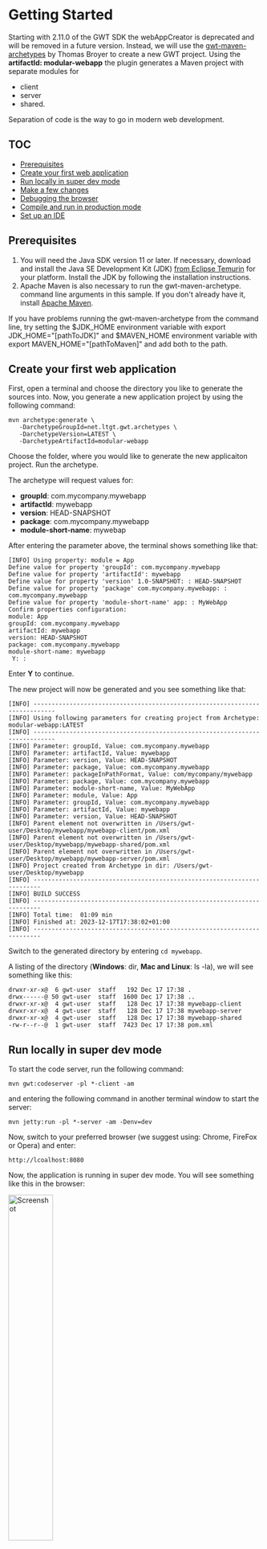 Getting Started
===

Starting with 2.11.0 of the GWT SDK the webAppCreator is deprecated and will be removed in a future version. Instead, 
we will use the [gwt-maven-archetypes](https://github.com/tbroyer/gwt-maven-archetypes) by Thomas Broyer to create a new
GWT project. Using the **artifactId: modular-webapp** the plugin generates a Maven project with separate modules for

* client
* server
* shared.

Separation of code is the way to go in modern web development. 

## TOC

*  [Prerequisites](#prereqs)
*  [Create your first web application](#create)
*  [Run locally in super dev mode](#run)
*  [Make a few changes](#change)
*  [Debugging the browser](#bebug)
*  [Compile and run in production mode](#compile)
*  [Set up an IDE](#setup)

## Prerequisites<a id="prereqs"></a>

1.  You will need the Java SDK version 11 or later. If necessary, download and
    install the Java SE Development Kit (JDK) <a href="https://adoptium.net/de/temurin/releases/" 
    rel="nofollow">from Eclipse Temurin</a> for your platform. Install the JDK by following the 
    installation instructions. 
2.  Apache Maven is also necessary to run the gwt-maven-archetype. command line arguments in this sample. If
    you don't already have it, install <a href="https://maven.apache.org/download.cgi" rel="nofollow">Apache Maven</a>.

If you have problems running the gwt-maven-archetype from the command line, try setting the
$JDK_HOME environment variable with export JDK_HOME="[pathToJDK]" and $MAVEN_HOME environment variable with export MAVEN_HOME="[pathToMaven]"
and add both to the path. 

## Create your first web application<a id="create"></a>

First, open a terminal and choose the directory you like to generate the sources into.
Now, you generate a new application project by using the following command: 

```
mvn archetype:generate \
   -DarchetypeGroupId=net.ltgt.gwt.archetypes \
   -DarchetypeVersion=LATEST \
   -DarchetypeArtifactId=modular-webapp
```

Choose the folder, where you would like to generate the new applicaiton project. Run the archetype. 

The archetype will request values for:

* **groupId**: com.mycompany.mywebapp
* **artifactId**: mywebapp
* **version**: HEAD-SNAPSHOT
* **package**: com.mycompany.mywebapp
* **module-short-name**: mywebap

After entering the parameter above, the terminal shows something like that:

```
[INFO] Using property: module = App
Define value for property 'groupId': com.mycompany.mywebapp
Define value for property 'artifactId': mywebapp
Define value for property 'version' 1.0-SNAPSHOT: : HEAD-SNAPSHOT     
Define value for property 'package' com.mycompany.mywebapp: : com.mycompany.mywebapp
Define value for property 'module-short-name' app: : MyWebApp
Confirm properties configuration:
module: App
groupId: com.mycompany.mywebapp
artifactId: mywebapp
version: HEAD-SNAPSHOT
package: com.mycompany.mywebapp
module-short-name: mywebapp
 Y: :         
```

Enter **Y** to continue.

The new project will now be generated and you see something like that:

```
[INFO] ----------------------------------------------------------------------------
[INFO] Using following parameters for creating project from Archetype: modular-webapp:LATEST
[INFO] ----------------------------------------------------------------------------
[INFO] Parameter: groupId, Value: com.mycompany.mywebapp
[INFO] Parameter: artifactId, Value: mywebapp
[INFO] Parameter: version, Value: HEAD-SNAPSHOT
[INFO] Parameter: package, Value: com.mycompany.mywebapp
[INFO] Parameter: packageInPathFormat, Value: com/mycompany/mywebapp
[INFO] Parameter: package, Value: com.mycompany.mywebapp
[INFO] Parameter: module-short-name, Value: MyWebApp
[INFO] Parameter: module, Value: App
[INFO] Parameter: groupId, Value: com.mycompany.mywebapp
[INFO] Parameter: artifactId, Value: mywebapp
[INFO] Parameter: version, Value: HEAD-SNAPSHOT
[INFO] Parent element not overwritten in /Users/gwt-user/Desktop/mywebapp/mywebapp-client/pom.xml
[INFO] Parent element not overwritten in /Users/gwt-user/Desktop/mywebapp/mywebapp-shared/pom.xml
[INFO] Parent element not overwritten in /Users/gwt-user/Desktop/mywebapp/mywebapp-server/pom.xml
[INFO] Project created from Archetype in dir: /Users/gwt-user/Desktop/mywebapp
[INFO] ------------------------------------------------------------------------
[INFO] BUILD SUCCESS
[INFO] ------------------------------------------------------------------------
[INFO] Total time:  01:09 min
[INFO] Finished at: 2023-12-17T17:38:02+01:00
[INFO] ------------------------------------------------------------------------
```

Switch to the generated directory by entering `cd mywebapp`.

A listing of the directory (**Windows**: dir, **Mac and Linux**: ls -la), we will see something like this: 

```
drwxr-xr-x@  6 gwt-user  staff   192 Dec 17 17:38 .
drwx------@ 50 gwt-user  staff  1600 Dec 17 17:38 ..
drwxr-xr-x@  4 gwt-user  staff   128 Dec 17 17:38 mywebapp-client
drwxr-xr-x@  4 gwt-user  staff   128 Dec 17 17:38 mywebapp-server
drwxr-xr-x@  4 gwt-user  staff   128 Dec 17 17:38 mywebapp-shared
-rw-r--r--@  1 gwt-user  staff  7423 Dec 17 17:38 pom.xml
```

## Run locally in super dev mode<a id="run"></a>

To start the code server, run the following command:

```
mvn gwt:codeserver -pl *-client -am
```

and entering the following command in another terminal window to start the server:

```
mvn jetty:run -pl *-server -am -Denv=dev
```

Now, switch to your preferred browser (we suggest using: Chrome, FireFox or Opera) and enter:

```
http://lcoalhost:8080
```

Now, the application is running in super dev mode. You will see something like this in the browser:

<div class="screenshot"><a href="images/mywebapp.png"><img src="images/mywebapp.png" alt="Screenshot" width="42%"/></a></div>

## Make a few changes<a id="change"></a>

Let's change the label of the button. Because this is something on the client side, we need to locate the source code in the client module of the project. 
The source code is located in the `mywebapp-client/src/main/java/com/mycompany/mywebapp` subdirectory. The source code is located in the `App.java` class.

Look inside `App.java`. Line 42 constructs the "Send" button.

```
final Button sendButton = new Button("Send");
```

Change the text from "Send" to "Send to Server".

```
final Button sendButton = new Button("Send to Server");
```

Now, save the file and simply click "Refresh" in your browser to see your change. The button should now say "Send to Server" instead of "Send":

## Debugging the browser<a id="bebug"></a>

In super dev mode, you can easily debug your client code in the browser. While running your application, open the dev tools 
in your browser. Select the `Sources`-tab and press `ctrl-P` (Windows) or `cmd-P` (macOS). A popup opens. Enter `App.java` and press return.

<div class="screenshot"><a href="images/sdm-debugger.png"><img src="images/sdm-debugger.png" alt="Screenshot" width="42%"/></a></div>

Now, the source code of the `App.java` class is displayed in the debugger. Add a breakpoint by clicking of Line number 94. Now press the send button.
The execution will stop at line 94 in the debugger. The stacktrace is visible, teh content of the variable, etc. 

<div class="screenshot"><a href="images/sdm-debugger-breakpoint.png"><img src="images/sdm-debugger-breakpoint.png" alt="Screenshot" width="42%"/></a></div>

## Compile and run in production mode<a id="compile"></a>

To run the application as JavaScript in what GWT calls "production mode", create the application by executing:

```
mvn clean package
```

The Maven "package" goal invokes the GWT compiler which generates a number of JavaScript and HTML files from the
MyWebApp Java source code in the `target/` subdirectory.  There you will find a `mywebapp-server-HEAD-SNAPSHOT.war`.
You can deploy this war file to every servlet engine and run it. Once running, enter `mywebapp-server-HEAD-SNAPSHOT/index.html`
in your web browser.  The application should look identical to the super dev mode above. you can change the name of the war using
Maven ' buildname`.

Congratulations! You've created your first web application using GWT.
Since you've compiled the project, you're now running pure JavaScript and
HTML that works in Edge, Chrome, Firefox, Safari, and Opera. You could now deploy
your application to production by serving the HTML and JavaScript files from your servlet engine.

## Set up an IDE<a id="setup"></a>

Now that you've created your first app, you probably want to do something a
bit more interesting. But first, if you normally work with an IDE you'll want to
set up IntelliJ to use the GWT SDK:

[Set up IntelliJ](using-intellij.html)

If you are going to stick with the command line, check out Speed Tracer and then
head over to [Build a Sample GWT App](doc/latest/tutorial/gettingstarted.html).
